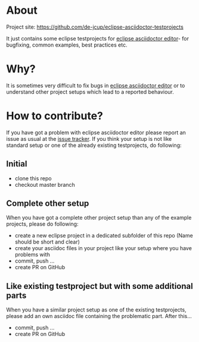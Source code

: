 # About 

Project site: https://github.com/de-jcup/eclipse-asciidoctor-testprojects

It just contains some eclipse testprojects for [eclipse asciidoctor editor](https://github.com/de-jcup/eclipse-asciidoctor-editor)- for bugfixing, common examples, best practices etc.


# Why?
It is sometimes very difficult to fix bugs in [eclipse asciidoctor editor](https://github.com/de-jcup/eclipse-asciidoctor-editor)  or to understand other project setups which lead to a reported behaviour.

# How to contribute?
If you have got a problem with eclipse asciidoctor editor please report an issue as usual at the [issue tracker](https://github.com/de-jcup/eclipse-asciidoctor-editor/issues). If you think your setup is not like standard setup or one of the already existing testprojects, do following:

## Initial
- clone this repo
- checkout master branch

## Complete other setup
When you have got a complete other project setup than any of the example projects, please do following:

- create a new eclipse project in a dedicated subfolder of this repo
  (Name should be short and clear)
- create your asciidoc files in your project like your setup where you have problems with
- commit, push ...
- create PR on GitHub

## Like existing testproject but with some additional parts
When you have a similar project setup as one of the existing testprojects, please add an own asciidoc file containing the problematic part. After this...

- commit, push ...
- create PR on GitHub



